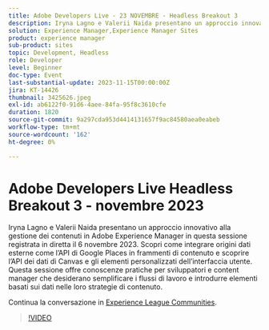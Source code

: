 ```yaml
---
title: Adobe Developers Live - 23 NOVEMBRE - Headless Breakout 3
description: Iryna Lagno e Valerii Naida presentano un approccio innovativo alla gestione dei contenuti in Adobe Experience Manager in questa sessione registrata in diretta il 6 novembre 2023. Scopri come integrare origini dati esterne come l’API di Google Places in frammenti di contenuto e scoprire l’API dei dati di Canvas e gli elementi personalizzati dell’interfaccia utente. Questa sessione offre conoscenze pratiche per sviluppatori e content manager che desiderano semplificare i flussi di lavoro e introdurre elementi basati sui dati nelle loro strategie di contenuto.
solution: Experience Manager,Experience Manager Sites
product: experience manager
sub-product: sites
topic: Development, Headless
role: Developer
level: Beginner
doc-type: Event
last-substantial-update: 2023-11-15T00:00:00Z
jira: KT-14426
thumbnail: 3425626.jpeg
exl-id: ab6122f0-91d6-4aee-84fa-95f8c3610cfe
duration: 1820
source-git-commit: 9a297cda953d4414131657f9ac84580aea0eabeb
workflow-type: tm+mt
source-wordcount: '162'
ht-degree: 0%

---
```


# Adobe Developers Live Headless Breakout 3 - novembre 2023

Iryna Lagno e Valerii Naida presentano un approccio innovativo alla gestione dei contenuti in Adobe Experience Manager in questa sessione registrata in diretta il 6 novembre 2023. Scopri come integrare origini dati esterne come l’API di Google Places in frammenti di contenuto e scoprire l’API dei dati di Canvas e gli elementi personalizzati dell’interfaccia utente. Questa sessione offre conoscenze pratiche per sviluppatori e content manager che desiderano semplificare i flussi di lavoro e introdurre elementi basati sui dati nelle loro strategie di contenuto.

Continua la conversazione in [Experience League Communities](https://adobe.ly/48Rl57B).

>[!VIDEO](https://video.tv.adobe.com/v/3425626/?learn=on)
